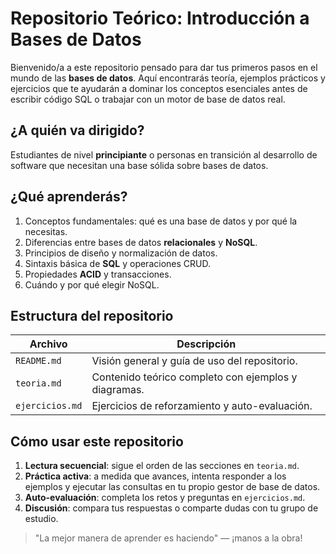# Repositorio Teórico: Introducción a Bases de Datos

Bienvenido/a a este repositorio pensado para dar tus primeros pasos en el mundo de las **bases de datos**. Aquí encontrarás teoría, ejemplos prácticos y ejercicios que te ayudarán a dominar los conceptos esenciales antes de escribir código SQL o trabajar con un motor de base de datos real.

## ¿A quién va dirigido?

Estudiantes de nivel **principiante** o personas en transición al desarrollo de software que necesitan una base sólida sobre bases de datos.

## ¿Qué aprenderás?

1. Conceptos fundamentales: qué es una base de datos y por qué la necesitas.
2. Diferencias entre bases de datos **relacionales** y **NoSQL**.
3. Principios de diseño y normalización de datos.
4. Sintaxis básica de **SQL** y operaciones CRUD.
5. Propiedades **ACID** y transacciones.
6. Cuándo y por qué elegir NoSQL.

## Estructura del repositorio

| Archivo | Descripción |
|---------|-------------|
| `README.md` | Visión general y guía de uso del repositorio. |
| `teoria.md` | Contenido teórico completo con ejemplos y diagramas. |
| `ejercicios.md` | Ejercicios de reforzamiento y auto-evaluación. |

## Cómo usar este repositorio

1. **Lectura secuencial**: sigue el orden de las secciones en `teoria.md`.
2. **Práctica activa**: a medida que avances, intenta responder a los ejemplos y ejecutar las consultas en tu propio gestor de base de datos.
3. **Auto-evaluación**: completa los retos y preguntas en `ejercicios.md`.
4. **Discusión**: compara tus respuestas o comparte dudas con tu grupo de estudio.

> "La mejor manera de aprender es haciendo" — ¡manos a la obra!
